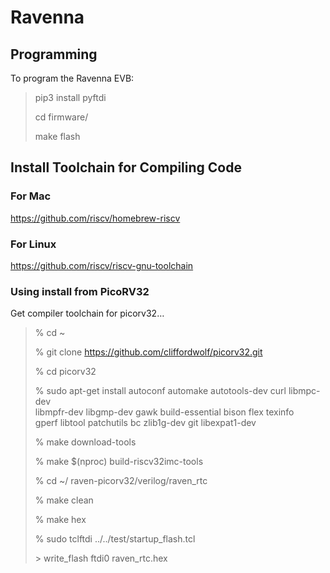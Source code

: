# Ravenna

## Programming

To program the Ravenna EVB:

> pip3 install pyftdi
>
> cd firmware/<project>
>
> make flash


## Install Toolchain for Compiling Code

### For Mac

https://github.com/riscv/homebrew-riscv

### For Linux

https://github.com/riscv/riscv-gnu-toolchain

### Using install from PicoRV32

Get compiler toolchain for picorv32…
> % cd ~
>
> % git clone https://github.com/cliffordwolf/picorv32.git
>
> % cd picorv32
>
> % sudo apt-get install autoconf automake autotools-dev curl libmpc-dev \
libmpfr-dev libgmp-dev gawk build-essential bison flex texinfo \
gperf libtool patchutils bc zlib1g-dev git libexpat1-dev
>
> % make download-tools
>
> % make $(nproc) build-riscv32imc-tools
>
> % cd ~/ raven-picorv32/verilog/raven_rtc
>
> % make clean
>
> % make hex
>
> % sudo tclftdi ../../test/startup_flash.tcl
>
> \> write_flash ftdi0 raven_rtc.hex